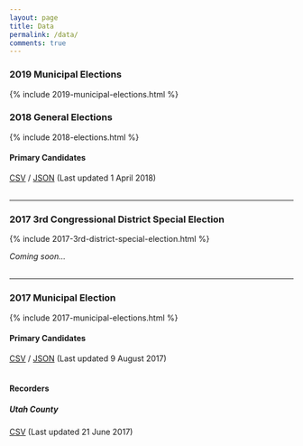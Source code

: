 ```yaml
---
layout: page
title: Data
permalink: /data/
comments: true
---
```


### 2019 Municipal Elections

{% include 2019-municipal-elections.html %}

### 2018 General Elections

{% include 2018-elections.html %}

#### Primary Candidates
[CSV](http://electionsutah.org/data/2018/primary/candidates.csv) / [JSON](http://electionsutah.org/data/2018/primary/candidates.json) (Last updated 1 April 2018)
<br><br>
<hr>

### 2017 3rd Congressional District Special Election

{% include 2017-3rd-district-special-election.html %}

_Coming soon..._
<br><br>
<hr>

### 2017 Municipal Election

{% include 2017-municipal-elections.html %}

#### Primary Candidates
[CSV](http://electionsutah.org/data/2017/primary/candidates.csv) / [JSON](http://electionsutah.org/data/2017/primary/candidates.json) (Last updated 9 August 2017)
<br><br>

#### Recorders
##### Utah County
[CSV](http://electionsutah.org/data/2017/utah-county-city-recorders.csv) (Last updated 21 June 2017)
